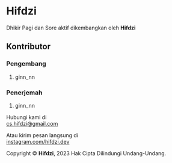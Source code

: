 # Hifdzi

Dhikir Pagi dan Sore aktif dikembangkan oleh **Hifdzi**

## Kontributor

### Pengembang

1. ginn_nn

### Penerjemah

1. ginn_nn

Hubungi kami di  
[cs.hifdzi@gmail.com](mailto:cs.hifdzi@gmail.com)

Atau kirim pesan langsung di  
[instagram.com/hifdzi.dev](http://instagram.com/hifdzi.dev)

Copyright © **Hifdzi**, 2023 Hak Cipta Dilindungi Undang-Undang.
